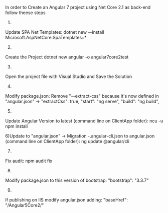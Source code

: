 In order to Create an Angular 7 project using Net Core 2.1 as back-end follow theese steps

1)
Update SPA Net Templates:
dotnet new --install Microsoft.AspNetCore.SpaTemplates::*


2)
Create the Project
dotnet new angular -o angular7core2test


3)
Open the project file with Visual Studio and Save the Solution


4)
Modify package.json:
Remove "--extract-css" because it's now defined in "angular.json" -> "extractCss": true,
"start": "ng serve",
"build": "ng build",


5)
Update Angular Version to latest (command line on ClientApp folder):
ncu -u
npm install


6)Update to "angular.json" -> Migration -.angular-cli.json to angular.json (command line on ClientApp folder):
ng update @angular/cli


7)
Fix audit: npm audit fix


8)
Modify package.json to this version of bootstrap:
"bootstrap": "3.3.7"


9)
If publishing on IIS modify angular.json adding:
"baseHref": "/Angular5Core2/"
